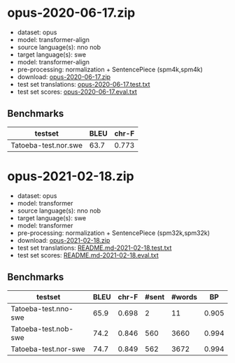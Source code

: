 # opus-2020-06-17.zip

* dataset: opus
* model: transformer-align
* source language(s): nno nob
* target language(s): swe
* model: transformer-align
* pre-processing: normalization + SentencePiece (spm4k,spm4k)
* download: [opus-2020-06-17.zip](https://object.pouta.csc.fi/Tatoeba-MT-models/nor-swe/opus-2020-06-17.zip)
* test set translations: [opus-2020-06-17.test.txt](https://object.pouta.csc.fi/Tatoeba-MT-models/nor-swe/opus-2020-06-17.test.txt)
* test set scores: [opus-2020-06-17.eval.txt](https://object.pouta.csc.fi/Tatoeba-MT-models/nor-swe/opus-2020-06-17.eval.txt)

## Benchmarks

| testset               | BLEU  | chr-F |
|-----------------------|-------|-------|
| Tatoeba-test.nor.swe 	| 63.7 	| 0.773 |




# opus-2021-02-18.zip

* dataset: opus
* model: transformer
* source language(s): nno nob
* target language(s): swe
* model: transformer
* pre-processing: normalization + SentencePiece (spm32k,spm32k)
* download: [opus-2021-02-18.zip](https://object.pouta.csc.fi/Tatoeba-MT-models/nor-swe/opus-2021-02-18.zip)
* test set translations: [README.md-2021-02-18.test.txt](https://object.pouta.csc.fi/Tatoeba-MT-models/nor-swe/README.md-2021-02-18.test.txt)
* test set scores: [README.md-2021-02-18.eval.txt](https://object.pouta.csc.fi/Tatoeba-MT-models/nor-swe/README.md-2021-02-18.eval.txt)

## Benchmarks

| testset | BLEU  | chr-F | #sent | #words | BP |
|---------|-------|-------|-------|--------|----|
| Tatoeba-test.nno-swe 	| 65.9 	| 0.698 	| 2 	| 11 	| 0.905 |
| Tatoeba-test.nob-swe 	| 74.2 	| 0.846 	| 560 	| 3660 	| 0.994 |
| Tatoeba-test.nor-swe 	| 74.7 	| 0.849 	| 562 	| 3672 	| 0.994 |

